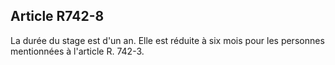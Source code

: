 Article R742-8
----
La durée du stage est d'un an. Elle est réduite à six mois pour les personnes
mentionnées à l'article R. 742-3.
